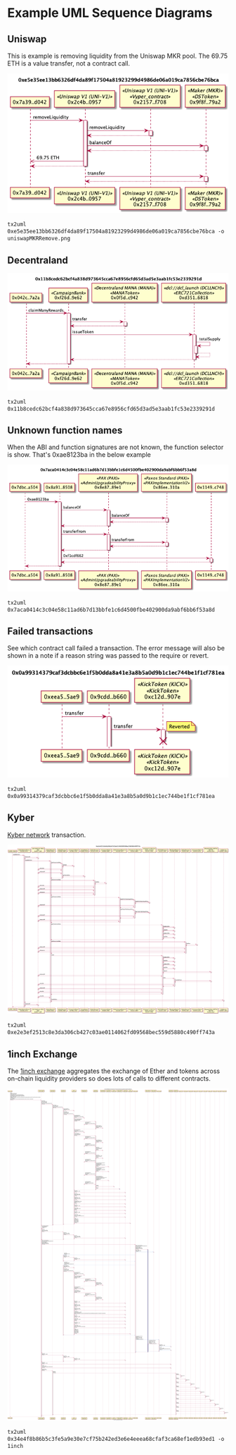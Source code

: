 # Example UML Sequence Diagrams

## Uniswap

This is example is removing liquidity from the Uniswap MKR pool. The 69.75 ETH is a value transfer, not a contract call.

![UniswapMKRRemove](./uniswapMKRRemove.png)

```
tx2uml 0xe5e35ee13bb6326df4da89f17504a81923299d4986de06a019ca7856cbe76bca -o uniswapMKRRemove.png
```

## Decentraland

![Decentraland](./decentraland.png)

```
tx2uml 0x11b8cedc62bcf4a838d973645cca67e8956cfd65d3ad5e3aab1fc53e2339291d
```

## Unknown function names

When the ABI and function signatures are not known, the function selector is show. That's 0xae8123ba in the below example

![FuncSelectors](./funcSelectors.png)

```
tx2uml 0x7aca0414c3c04e58c11ad6b7d13bbfe1c6d4500fbe402900da9abf6bb6f53a8d
```

## Failed transactions

See which contract call failed a transaction. The error message will also be shown in a note if a reason string was passed to the require or revert.

![failed](./failedTx.png)

```
tx2uml 0x0a99314379caf3dcbbc6e1f5b0dda8a41e3a8b5a0d9b1c1ec744be1f1cf781ea
```

## Kyber

[Kyber network](https://kyber.network/) transaction.

![Kyber](./kyber.png)

```
tx2uml 0xe2e3ef2513c8e3da306cb427c03ae0114062fd09568bec559d5880c490ff743a
```

## 1inch Exchange

The [1inch exchange](https://1inch.exchange/) aggregates the exchange of Ether and tokens across on-chain liquidity providers so does lots of calls to different contracts.

![1inch Synth](./1inchSynth.png)

```
tx2uml 0x34e4f8b86b5c3fe5a9e30e7cf75b242ed3e6e4eeea68cfaf3ca68ef1edb93ed1 -o 1inch
```
